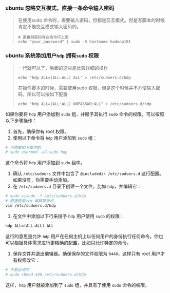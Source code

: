 













### ubuntu 忽略交互模式，直接一条命令输入密码

> 在使用sudo 命令时，需要输入密码，但都是交互模式。但是写脚本的时候肯定不能交互模式输入密码的。
>
> ```shell
> # 直接将密码写在命令行上面
> echo "your_password" | sudo -S hostname hadoop101
> ```
>
> 



### ubuntu 系统添加用户`hdp` 拥有`sudo` 权限

> 一行就可以了，后面的这些是比较详细的操作
>
> ```shell
> echo "hdp ALL=(ALL:ALL) ALL" > /etc/sudoers.d/hdp
> ```
>
> 在操作脚本的时候，需要使用sudo 权限，但是这个时候并不方便输入密码，所以可以按如下配置
>
> ```shell
> echo "hdp ALL=(ALL:ALL) NOPASSWD:ALL" > /etc/sudoers.d/hdp
> ```
>
> 



如果你要将 `hdp` 用户添加到 `sudo` 组，并赋予其执行 `sudo` 命令的权限，可以按照以下步骤操作：

1. 首先，确保你有 root 权限。
2. 使用以下命令将 `hdp` 用户添加到 `sudo` 组：

```bash
# 不需要如下操作的。
# sudo usermod -aG sudo hdp
```

这个命令将 `hdp` 用户添加到 `sudo` 组中。

1. 确认 `/etc/sudoers` 文件中包含了 `@includedir /etc/sudoers.d` 这行配置。如果没有，你需要手动添加。
2. 在 `/etc/sudoers.d` 目录下创建一个文件，比如 `hdp`，并编辑它：

```bash
# sudo visudo -f /etc/sudoers.d/hdp
# 直接使用vim 编辑简单点
vim /etc/sudoers.d/hdp
```

1. 在文件中添加以下行来授予 `hdp` 用户使用 `sudo` 的权限：

```txt
hdp ALL=(ALL:ALL) ALL
```

这行的意思是允许 `hdp` 用户在任何主机上以任何用户的身份执行任何命令。你也可以根据具体需求进行更精确的配置，比如只允许特定的命令。

1. 保存文件并退出编辑器。确保保存的文件权限为 `0440`，这样只有 root 用户才有权修改它：

```bash
# 不是必须的
# sudo chmod 440 /etc/sudoers.d/hdp
```

这样，`hdp` 用户就被添加到了 `sudo` 组，并具有了使用 `sudo` 命令的权限。







